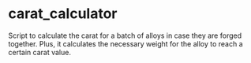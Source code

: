 # carat_calculator
Script to calculate the carat for a batch of alloys in case they are forged together. Plus, it calculates the necessary weight for the alloy to reach a certain carat value.
